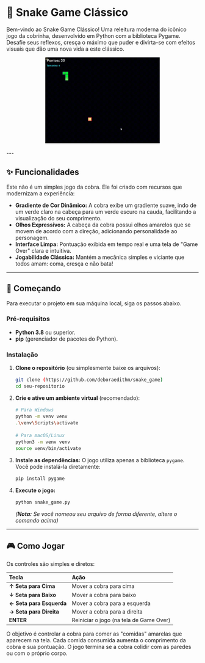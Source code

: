 # 🐍 Snake Game Clássico

Bem-vindo ao Snake Game Clássico! Uma releitura moderna do icônico jogo da cobrinha, desenvolvido em Python com a biblioteca Pygame. Desafie seus reflexos, cresça o máximo que puder e divirta-se com efeitos visuais que dão uma nova vida a este clássico.

<p align="center">
  <img src="./assets/gameplay.gif" width="300" alt="Gameplay do Jogo da Cobra">
</p>
---

## ✨ Funcionalidades

Este não é um simples jogo da cobra. Ele foi criado com recursos que modernizam a experiência:

* **Gradiente de Cor Dinâmico:** A cobra exibe um gradiente suave, indo de um verde claro na cabeça para um verde escuro na cauda, facilitando a visualização do seu comprimento.
* **Olhos Expressivos:** A cabeça da cobra possui olhos amarelos que se movem de acordo com a direção, adicionando personalidade ao personagem.
* **Interface Limpa:** Pontuação exibida em tempo real e uma tela de "Game Over" clara e intuitiva.
* **Jogabilidade Clássica:** Mantém a mecânica simples e viciante que todos amam: coma, cresça e não bata!

---

## 🚀 Começando

Para executar o projeto em sua máquina local, siga os passos abaixo.

### Pré-requisitos

* **Python 3.8** ou superior.
* **pip** (gerenciador de pacotes do Python).

### Instalação

1.  **Clone o repositório** (ou simplesmente baixe os arquivos):
    ```bash
    git clone (https://github.com/deboraedithm/snake_game)
    cd seu-repositorio
    ```

2.  **Crie e ative um ambiente virtual** (recomendado):
    ```bash
    # Para Windows
    python -m venv venv
    .\venv\Scripts\activate

    # Para macOS/Linux
    python3 -m venv venv
    source venv/bin/activate
    ```

3.  **Instale as dependências:**
    O jogo utiliza apenas a biblioteca `pygame`. Você pode instalá-la diretamente:
    ```bash
    pip install pygame
    ```

4.  **Execute o jogo:**
    ```bash
    python snake_game.py
    ```
    *(**Nota:** Se você nomeou seu arquivo de forma diferente, altere o comando acima)*

---

## 🎮 Como Jogar

Os controles são simples e diretos:

| Tecla                   | Ação                                    |
| :---------------------- | :-------------------------------------- |
| **↑ Seta para Cima**    | Mover a cobra para cima                 |
| **↓ Seta para Baixo**   | Mover a cobra para baixo                |
| **← Seta para Esquerda**| Mover a cobra para a esquerda           |
| **→ Seta para Direita** | Mover a cobra para a direita            |
| **ENTER**               | Reiniciar o jogo (na tela de Game Over) |

O objetivo é controlar a cobra para comer as "comidas" amarelas que aparecem na tela. Cada comida consumida aumenta o comprimento da cobra e sua pontuação. O jogo termina se a cobra colidir com as paredes ou com o próprio corpo.
